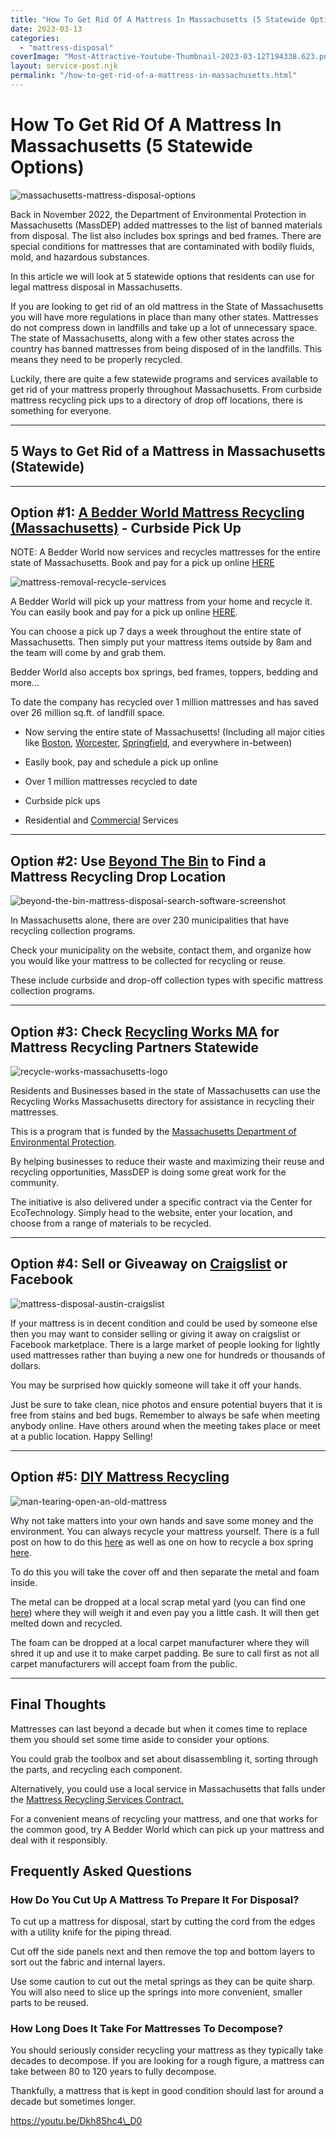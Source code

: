 ```yaml
---
title: "How To Get Rid Of A Mattress In Massachusetts (5 Statewide Options)"
date: 2023-03-13
categories: 
  - "mattress-disposal"
coverImage: "Most-Attractive-Youtube-Thumbnail-2023-03-12T194338.623.png"
layout: service-post.njk
permalink: "/how-to-get-rid-of-a-mattress-in-massachusetts.html"
---
```


# How To Get Rid Of A Mattress In Massachusetts (5 Statewide Options)

![massachusetts-mattress-disposal-options](/filtered-images/Most-Attractive-Youtube-Thumbnail-2023-03-12T194338.623-1024x576.png)

Back in November 2022, the Department of Environmental Protection in Massachusetts (MassDEP) added mattresses to the list of banned materials from disposal. The list also includes box springs and bed frames. There are special conditions for mattresses that are contaminated with bodily fluids, mold, and hazardous substances.

In this article we will look at 5 statewide options that residents can use for legal mattress disposal in Massachusetts.

If you are looking to get rid of an old mattress in the State of Massachusetts you will have more regulations in place than many other states. Mattresses do not compress down in landfills and take up a lot of unnecessary space. The state of Massachusetts, along with a few other states across the country has banned mattresses from being disposed of in the landfills. This means they need to be properly recycled.

Luckily, there are quite a few statewide programs and services available to get rid of your mattress properly throughout Massachusetts. From curbside mattress recycling pick ups to a directory of drop off locations, there is something for everyone.

* * *

## 5 Ways to Get Rid of a Mattress in Massachusetts (Statewide)

* * *

## Option #1: [A Bedder World Mattress Recycling (Massachusetts)](https://www.abedderworld.com/Boston-MA) \- Curbside Pick Up

NOTE: A Bedder World now services and recycles mattresses for the entire state of Massachusetts. Book and pay for a pick up online [HERE](https://www.abedderworld.com/book-online/)

![mattress-removal-recycle-services](/filtered-images/Screen-Shot-2022-04-18-at-12.35.36-PM-1024x367.png)

A Bedder World will pick up your mattress from your home and recycle it. You can easily book and pay for a pick up online [HERE](https://www.abedderworld.com/book-online/).

You can choose a pick up 7 days a week throughout the entire state of Massachusetts. Then simply put your mattress items outside by 8am and the team will come by and grab them.

Bedder World also accepts box springs, bed frames, toppers, bedding and more...

To date the company has recycled over 1 million mattresses and has saved over 26 million sq.ft. of landfill space.

- Now serving the entire state of Massachusetts! (Including all major cities like [Boston](https://www.abedderworld.com/Boston-MA), [Worcester](https://www.abedderworld.com/Worcester-MA), [Springfield](https://www.abedderworld.com/Springfield-MA), and everywhere in-between)

- Easily book, pay and schedule a pick up online

- Over 1 million mattresses recycled to date

- Curbside pick ups

- Residential and [Commercial](https://www.abedderworld.com/commercial/) Services

* * *

## Option #2: Use [Beyond The Bin](https://recyclesmartma.org/beyond-the-bin-search/) to Find a Mattress Recycling Drop Location

![beyond-the-bin-mattress-disposal-search-software-screenshot](/filtered-images/Screen-Shot-2023-03-12-at-7.51.03-PM-1024x408.png)

In Massachusetts alone, there are over 230 municipalities that have recycling collection programs.

Check your municipality on the website, contact them, and organize how you would like your mattress to be collected for recycling or reuse.

These include curbside and drop-off collection types with specific mattress collection programs. 

* * *

## Option #3: Check [Recycling Works MA](https://www.recyclingworksma.com/) for Mattress Recycling Partners Statewide

![recycle-works-massachusetts-logo](/filtered-images/Screen-Shot-2023-03-12-at-7.54.05-PM.png)

Residents and Businesses based in the state of Massachusetts can use the Recycling Works Massachusetts directory for assistance in recycling their mattresses.

This is a program that is funded by the [Massachusetts Department of Environmental Protection](https://www.mass.gov/orgs/massachusetts-department-of-environmental-protection).

By helping businesses to reduce their waste and maximizing their reuse and recycling opportunities, MassDEP is doing some great work for the community. 

The initiative is also delivered under a specific contract via the Center for EcoTechnology. Simply head to the website, enter your location, and choose from a range of materials to be recycled.

* * *

## Option #4: Sell or Giveaway on [Craigslist](https://geo.craigslist.org/iso/us/ma) or Facebook

![mattress-disposal-austin-craigslist](/filtered-images/Screen-Shot-2019-12-11-at-8.06.07-AM-edited.png)

If your mattress is in decent condition and could be used by someone else then you may want to consider selling or giving it away on craigslist or Facebook marketplace. There is a large market of people looking for lightly used mattresses rather than buying a new one for hundreds or thousands of dollars.

You may be surprised how quickly someone will take it off your hands.

Just be sure to take clean, nice photos and ensure potential buyers that it is free from stains and bed bugs. Remember to always be safe when meeting anybody online. Have others around when the meeting takes place or meet at a public location. Happy Selling!

* * *

## Option #5: [DIY Mattress Recycling](https://www.abedderworld.com/how-to-recycle-a-mattress/)

![man-tearing-open-an-old-mattress](/filtered-images/Screen-Shot-2019-04-08-at-1.56.55-PM-1024x572.webp)

Why not take matters into your own hands and save some money and the environment. You can always recycle your mattress yourself. There is a full post on how to do this [here](https://www.abedderworld.com/how-to-recycle-a-mattress/) as well as one on how to recycle a box spring [here](https://www.abedderworld.com/how-to-recycle-a-box-spring/).

To do this you will take the cover off and then separate the metal and foam inside.

The metal can be dropped at a local scrap metal yard (you can find one [here](https://iscrapapp.com/yards-in/massachusetts/)) where they will weigh it and even pay you a little cash. It will then get melted down and recycled.

The foam can be dropped at a local carpet manufacturer where they will shred it up and use it to make carpet padding. Be sure to call first as not all carpet manufacturers will accept foam from the public.

* * *

## Final Thoughts

Mattresses can last beyond a decade but when it comes time to replace them you should set some time aside to consider your options.

You could grab the toolbox and set about disassembling it, sorting through the parts, and recycling each component.

Alternatively, you could use a local service in Massachusetts that falls under the [Mattress Recycling Services Contract.](https://www.mass.gov/guides/mattress-recycling)

For a convenient means of recycling your mattress, and one that works for the common good, try A Bedder World which can pick up your mattress and deal with it responsibly. 

## Frequently Asked Questions

### **How Do You Cut Up A Mattress To Prepare It For Disposal?**

To cut up a mattress for disposal, start by cutting the cord from the edges with a utility knife for the piping thread.

Cut off the side panels next and then remove the top and bottom layers to sort out the fabric and internal layers.

Use some caution to cut out the metal springs as they can be quite sharp. You will also need to slice up the springs into more convenient, smaller parts to be reused. 

### How Long Does It Take For Mattresses To Decompose?

You should seriously consider recycling your mattress as they typically take decades to decompose. If you are looking for a rough figure, a mattress can take between 80 to 120 years to fully decompose.

Thankfully, a mattress that is kept in good condition should last for around a decade but sometimes longer.

https://youtu.be/Dkh8Shc4\_D0
